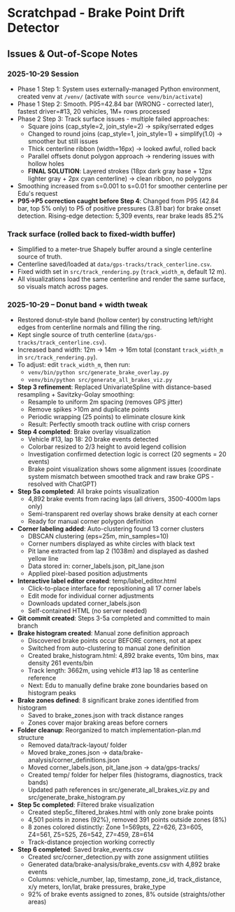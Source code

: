 # Scratchpad - Brake Point Drift Detector

## Issues & Out-of-Scope Notes

### 2025-10-29 Session
- Phase 1 Step 1: System uses externally-managed Python environment, created venv at `/venv/` (activate with `source venv/bin/activate`)
- Phase 1 Step 2: Smooth. P95=42.84 bar (WRONG - corrected later), fastest driver=#13, 20 vehicles, 1M+ rows processed
- Phase 2 Step 3: Track surface issues - multiple failed approaches:
  - Square joins (cap_style=2, join_style=2) → spiky/serrated edges
  - Changed to round joins (cap_style=1, join_style=1) + simplify(1.0) → smoother but still issues
  - Thick centerline ribbon (width=16px) → looked awful, rolled back
  - Parallel offsets donut polygon approach → rendering issues with hollow holes
  - **FINAL SOLUTION**: Layered strokes (18px dark gray base + 12px lighter gray + 2px cyan centerline) → clean ribbon, no polygons
- Smoothing increased from s=0.001 to s=0.01 for smoother centerline per Edu's request
- **P95→P5 correction caught before Step 4**: Changed from P95 (42.84 bar, top 5% only) to P5 of positive pressures (3.81 bar) for brake onset detection. Rising-edge detection: 5,309 events, rear brake leads 85.2%

### Track surface (rolled back to fixed-width buffer)
- Simplified to a meter-true Shapely buffer around a single centerline source of truth.
- Centerline saved/loaded at `data/gps-tracks/track_centerline.csv`.
- Fixed width set in `src/track_rendering.py` (`track_width_m`, default 12 m).
- All visualizations load the same centerline and render the same surface, so visuals match across pages.

### 2025-10-29 – Donut band + width tweak
- Restored donut-style band (hollow center) by constructing left/right edges from centerline normals and filling the ring.
- Kept single source of truth centerline (`data/gps-tracks/track_centerline.csv`).
- Increased band width: 12m → 14m → 16m total (constant `track_width_m` in `src/track_rendering.py`).
- To adjust: edit `track_width_m`, then run:
  - `venv/bin/python src/generate_brake_overlay.py`
  - `venv/bin/python src/generate_all_brakes_viz.py`
- **Step 3 refinement**: Replaced UnivariateSpline with distance-based resampling + Savitzky-Golay smoothing:
  - Resample to uniform 2m spacing (removes GPS jitter)
  - Remove spikes >10m and duplicate points
  - Periodic wrapping (25 points) to eliminate closure kink
  - Result: Perfectly smooth track outline with crisp corners
- **Step 4 completed**: Brake overlay visualization
  - Vehicle #13, lap 18: 20 brake events detected
  - Colorbar resized to 2/3 height to avoid legend collision
  - Investigation confirmed detection logic is correct (20 segments = 20 events)
  - Brake point visualization shows some alignment issues (coordinate system mismatch between smoothed track and raw brake GPS - resolved with ChatGPT)
- **Step 5a completed**: All brake points visualization
  - 4,892 brake events from racing laps (all drivers, 3500-4000m laps only)
  - Semi-transparent red overlay shows brake density at each corner
  - Ready for manual corner polygon definition
- **Corner labeling added**: Auto-clustering found 13 corner clusters
  - DBSCAN clustering (eps=25m, min_samples=10)
  - Corner numbers displayed as white circles with black text
  - Pit lane extracted from lap 2 (1038m) and displayed as dashed yellow line
  - Data stored in: corner_labels.json, pit_lane.json
  - Applied pixel-based position adjustments
- **Interactive label editor created**: temp/label_editor.html
  - Click-to-place interface for repositioning all 17 corner labels
  - Edit mode for individual corner adjustments
  - Downloads updated corner_labels.json
  - Self-contained HTML (no server needed)
- **Git commit created**: Steps 3-5a completed and committed to main branch
- **Brake histogram created**: Manual zone definition approach
  - Discovered brake points occur BEFORE corners, not at apex
  - Switched from auto-clustering to manual zone definition
  - Created brake_histogram.html: 4,892 brake events, 10m bins, max density 261 events/bin
  - Track length: 3662m, using vehicle #13 lap 18 as centerline reference
  - Next: Edu to manually define brake zone boundaries based on histogram peaks
- **Brake zones defined**: 8 significant brake zones identified from histogram
  - Saved to brake_zones.json with track distance ranges
  - Zones cover major braking areas before corners
- **Folder cleanup**: Reorganized to match implementation-plan.md structure
  - Removed data/track-layout/ folder
  - Moved brake_zones.json → data/brake-analysis/corner_definitions.json
  - Moved corner_labels.json, pit_lane.json → data/gps-tracks/
  - Created temp/ folder for helper files (histograms, diagnostics, track bands)
  - Updated path references in src/generate_all_brakes_viz.py and src/generate_brake_histogram.py
- **Step 5c completed**: Filtered brake visualization
  - Created step5c_filtered_brakes.html with only zone brake points
  - 4,501 points in zones (92%), removed 391 points outside zones (8%)
  - 8 zones colored distinctly: Zone 1=569pts, Z2=626, Z3=605, Z4=561, Z5=525, Z6=542, Z7=459, Z8=614
  - Track-distance projection working correctly
- **Step 6 completed**: Saved brake_events.csv
  - Created src/corner_detection.py with zone assignment utilities
  - Generated data/brake-analysis/brake_events.csv with 4,892 brake events
  - Columns: vehicle_number, lap, timestamp, zone_id, track_distance, x/y meters, lon/lat, brake pressures, brake_type
  - 92% of brake events assigned to zones, 8% outside (straights/other areas)
